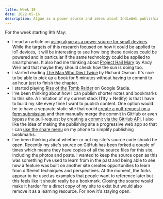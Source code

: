 ```yaml
---
title: Week 19
date: 2022-05-16
description: Algae as a power source and ideas about IndieWeb publishing
---
```


For the week starting 9th May:

- I read an article on [using algae as a power source for small devices](https://www.cam.ac.uk/research/news/scientists-create-reliable-biological-photovoltaic-cell-using-algae). While the targets of this research focused on how it could be applied to IoT devices, it will be interesting to see how long these devices could be powered and in particular if the same technology could be applied to smartphones. It also had me thinking about [Project Hail Mary](/reading/9781529100617/) by Andy Weir and that maybe they should check how the sun is doing too.
- I started reading [The Man Who Died Twice](/reading/9780241425428/) by Richard Osman. It's nice to be able to pick up a book for 5 minutes without having to commit to an hour just to finish the chapter.
- I started playing [Rise of the Tomb Raider](https://stadia.google.com/game/rise-of-the-tomb-raider-20-year-celebration) on Google Stadia.
- I've been thinking about how I can publish shorter notes and bookmarks to this site. A limitation of my current stack (11ty + Netlify) is that I have to build my site every time I want to publish content. One option would be to have a separate static site that could [create a pull-request on a form submission](https://css-tricks.com/generate-a-pull-request-of-static-content-with-a-simple-html-form/) and then manually merge the commit in GitHub or even bypass the pull-request by [creating a commit via the GitHub API](https://docs.github.com/en/rest/repos/contents#create-or-update-file-contents). I also like the idea of making the publishing site a progressive web app so that I can [use the share menu](https://mxb.dev/blog/indieweb-link-sharing/#h-mobile-share-target) on my phone to simplify publishing bookmarks.
- I've been thinking about whether or not my site's source code should be open. Recently my site's source on GitHub has been forked a couple of times which means they have copies of all the source files for this site, including the photos and posts. I wanted to keep the source open as this was something I've used to learn from in the past and being able to see how a feature was built on another site creates opportunities to learn from different techniques and perspectives. At the moment, the forks appear to be used as examples that people want to reference later but this feels like it should really be a bookmark. Closing the source would make it harder for a direct copy of my site to exist but would also remove it as a learning resource. For now it's staying open.
